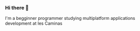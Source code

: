 ### Hi there 👋

<!--
**Eddis5/eddis5** is a ✨ _special_ ✨ repository because its `README.md` (this file) appears on your GitHub profile.--!>
I'm a begginner programmer studying multiplatform applications development at Ies Caminas
